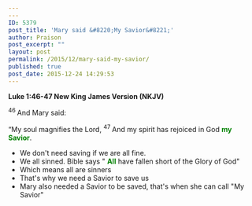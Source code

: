 ```yaml
---
---
ID: 5379
post_title: 'Mary said &#8220;My Savior&#8221;'
author: Praison
post_excerpt: ""
layout: post
permalink: /2015/12/mary-said-my-savior/
published: true
post_date: 2015-12-24 14:29:53
---
```

<strong><span class="passage-display-bcv">Luke 1:46-47
</span><span class="passage-display-version">New King James Version (NKJV)</span></strong>

<span class="text Luke-1-46"><sup class="versenum">46 </sup>And Mary said:</span>
<div class="poetry top-1">
<p class="line"><span class="text Luke-1-46">“My soul magnifies the Lord,</span>
<span id="en-NKJV-24941" class="text Luke-1-47"><sup class="versenum">47 </sup>And my spirit has rejoiced in God <span style="color: #008000;"><strong>my Savior</strong></span>.</span></p>

<ul>
	<li class="line">We don't need saving if we are all fine.</li>
	<li class="line">We all sinned. Bible says " <span style="color: #008000;"><strong>All</strong> </span>have fallen short of the Glory of God"</li>
	<li class="line">Which means all are sinners</li>
	<li class="line">That's why we need a Savior to save us</li>
	<li class="line">Mary also needed a Savior to be saved, that's when she can call "My Savior"</li>
</ul>
</div>